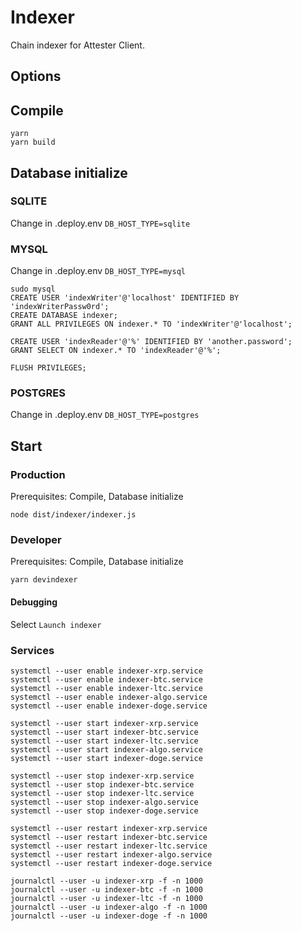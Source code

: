# Indexer

Chain indexer for Attester Client.

## Options


## Compile
```
yarn
yarn build
```
## Database initialize

### SQLITE

Change in .deploy.env `DB_HOST_TYPE=sqlite`


### MYSQL

Change in .deploy.env `DB_HOST_TYPE=mysql`

```
sudo mysql
CREATE USER 'indexWriter'@'localhost' IDENTIFIED BY 'indexWriterPassw0rd';
CREATE DATABASE indexer;
GRANT ALL PRIVILEGES ON indexer.* TO 'indexWriter'@'localhost';

CREATE USER 'indexReader'@'%' IDENTIFIED BY 'another.password';
GRANT SELECT ON indexer.* TO 'indexReader'@'%';

FLUSH PRIVILEGES;

```
### POSTGRES
Change in .deploy.env `DB_HOST_TYPE=postgres`

## Start
### Production
Prerequisites: Compile, Database initialize
```
node dist/indexer/indexer.js
```

### Developer
Prerequisites: Compile, Database initialize
```
yarn devindexer
```

#### Debugging

Select `Launch indexer`



### Services

```
systemctl --user enable indexer-xrp.service
systemctl --user enable indexer-btc.service
systemctl --user enable indexer-ltc.service
systemctl --user enable indexer-algo.service
systemctl --user enable indexer-doge.service
```

```
systemctl --user start indexer-xrp.service
systemctl --user start indexer-btc.service
systemctl --user start indexer-ltc.service
systemctl --user start indexer-algo.service
systemctl --user start indexer-doge.service
```

```
systemctl --user stop indexer-xrp.service
systemctl --user stop indexer-btc.service
systemctl --user stop indexer-ltc.service
systemctl --user stop indexer-algo.service
systemctl --user stop indexer-doge.service
```

```
systemctl --user restart indexer-xrp.service
systemctl --user restart indexer-btc.service
systemctl --user restart indexer-ltc.service
systemctl --user restart indexer-algo.service
systemctl --user restart indexer-doge.service
```

```
journalctl --user -u indexer-xrp -f -n 1000
journalctl --user -u indexer-btc -f -n 1000
journalctl --user -u indexer-ltc -f -n 1000
journalctl --user -u indexer-algo -f -n 1000
journalctl --user -u indexer-doge -f -n 1000
```
